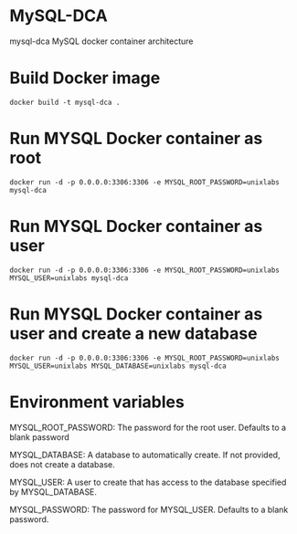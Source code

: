 # MySQL-DCA
mysql-dca  MySQL docker container architecture

# Build Docker image
```
docker build -t mysql-dca .
```
# Run MYSQL Docker container as root
```
docker run -d -p 0.0.0.0:3306:3306 -e MYSQL_ROOT_PASSWORD=unixlabs mysql-dca
```
# Run MYSQL Docker container as user
```
docker run -d -p 0.0.0.0:3306:3306 -e MYSQL_ROOT_PASSWORD=unixlabs MYSQL_USER=unixlabs mysql-dca
```
# Run MYSQL Docker container as user and create a new database 
```
docker run -d -p 0.0.0.0:3306:3306 -e MYSQL_ROOT_PASSWORD=unixlabs MYSQL_USER=unixlabs MYSQL_DATABASE=unixlabs mysql-dca
```

# Environment variables

MYSQL_ROOT_PASSWORD: The password for the root user. Defaults to a blank password

MYSQL_DATABASE: A database to automatically create. If not provided, does not create a database.

MYSQL_USER: A user to create that has access to the database specified by MYSQL_DATABASE.

MYSQL_PASSWORD: The password for MYSQL_USER. Defaults to a blank password.
